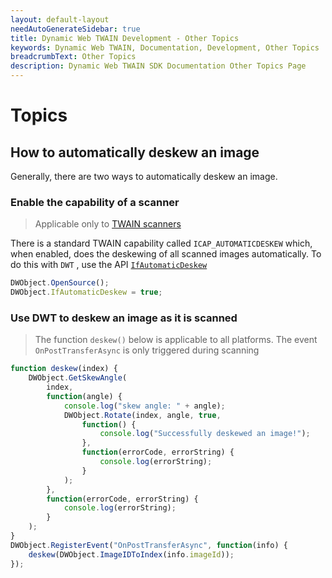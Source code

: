 ```yaml
---
layout: default-layout
needAutoGenerateSidebar: true
title: Dynamic Web TWAIN Development - Other Topics
keywords: Dynamic Web TWAIN, Documentation, Development, Other Topics
breadcrumbText: Other Topics
description: Dynamic Web TWAIN SDK Documentation Other Topics Page
---
```


# Topics

## How to automatically deskew an image

Generally, there are two ways to automatically deskew an image.

### Enable the capability of a scanner

> Applicable only to [TWAIN scanners]({{site.getstarted}}hardware.html#twain-scanners)

There is a standard TWAIN capability called `ICAP_AUTOMATICDESKEW` which, when enabled, does the deskewing of all scanned images automatically. To do this with `DWT` , use the API [ `IfAutomaticDeskew` ]({{site.info}}api/WebTwain_Acquire.html#ifautomaticdeskew)

``` javascript
DWObject.OpenSource();
DWObject.IfAutomaticDeskew = true;
```

### Use DWT to deskew an image as it is scanned

> The function `deskew()` below is applicable to all platforms. The event `OnPostTransferAsync` is only triggered during scanning

``` javascript
function deskew(index) {
    DWObject.GetSkewAngle(
        index,
        function(angle) {
            console.log("skew angle: " + angle);
            DWObject.Rotate(index, angle, true,
                function() {
                    console.log("Successfully deskewed an image!");
                },
                function(errorCode, errorString) {
                    console.log(errorString);
                }
            );
        },
        function(errorCode, errorString) {
            console.log(errorString);
        }
    );
}
DWObject.RegisterEvent("OnPostTransferAsync", function(info) {
    deskew(DWObject.ImageIDToIndex(info.imageId));
});
```
<!--
## How to achieve automation

* Event-driving workflow
* Next-gen API like `startScan`
https://www.dynamsoft.com/docs/dwt/KB/Dev-Customize.html


https://developer.dynamsoft.com/dwt/kb/2797

https://developer.dynamsoft.com/dwt/kb/2892

https://developer.dynamsoft.com/dwt/kb/2870

https://developer.dynamsoft.com/dwt/kb/2873
https://developer.dynamsoft.com/dwt/kb/2905

https://developer.dynamsoft.com/dwt/kb/develop-with-dynamic-web-twain/how-to-asynchronously-load-dynamsoft-webtwain-initate-js

https://developer.dynamsoft.com/dwt/kb/develop-with-dynamic-web-twain/About-document-scanning-performance-and-speed

https://developer.dynamsoft.com/dwt/kb/develop-with-dynamic-web-twain/performance-with-drag-to-load-in-dwt-14

https://developer.dynamsoft.com/dwt/kb/develop-with-dynamic-web-twain/how-to-change-the-default-ssl-certificates

https://developer.dynamsoft.com/dwt/kb/distribution-deployment/bypass-proxy-server-for-local-addresses
https://developer.dynamsoft.com/dwt/kb/trouble-shooting-for-end-users/the-install-popup-shows-up-if-6-or-more-web-twain-object-are-opened-on-ie
-->